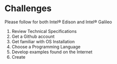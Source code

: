 Challenges
==

Please follow for both Intel® Edison and Intel® Galileo

1. Review Technical Specifications
2. Get a Github account
3. Get familiar with OS Installation
4. Choose a Programming Language
5. Develop examples found on the Internet
6. Create 